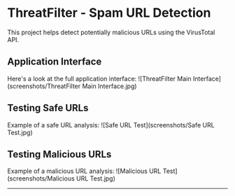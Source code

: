 # ThreatFilter - Spam URL Detection

This project helps detect potentially malicious URLs using the VirusTotal API.

## Application Interface

Here's a look at the full application interface:
![ThreatFilter Main Interface](screenshots/ThreatFilter Main Interface.jpg)

## Testing Safe URLs

Example of a safe URL analysis:
![Safe URL Test](screenshots/Safe URL Test.jpg)

## Testing Malicious URLs

Example of a malicious URL analysis:
![Malicious URL Test](screenshots/Malicious URL Test.jpg)

---